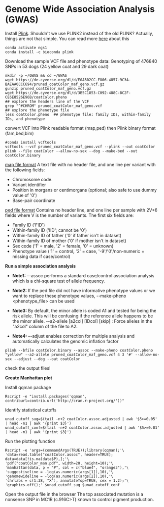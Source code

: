 Genome Wide Association Analysis (GWAS)
=======================================

Install [Plink](https://www.cog-genomics.org/plink). 
Shouldn't we use PLINK2 instead of the old PLINK? Actually, things are not that simple. You can read more [here](https://www.biostars.org/p/299855/) about this 
```
conda activate ngs1
conda install -c bioconda plink 
```

Download the sample VCF file and phenotype data: Genotyping of 476840 SNPs in 53 dogs (24 yellow coat and 29 dark coat)
```
mkdir -p ~/GWAS && cd ~/GWAS
wget https://de.cyverse.org/dl/d/E0A502CC-F806-4857-9C3A-BAEAA0CCC694/pruned_coatColor_maf_geno.vcf.gz
gunzip pruned_coatColor_maf_geno.vcf.gz
wget https://de.cyverse.org/dl/d/3B5C1853-C092-488C-8C2F-CE6E8526E96B/coatColor.pheno
## explore the headers line of the VCF
grep "^#CHROM" pruned_coatColor_maf_geno.vcf
## explore the phenotype file
less coatColor.pheno  ## phenotype file: family IDs, within-family IDs, and phenotype
```

convert VCF into Plink readable format (map,ped) then Plink binary format (fam,bed,bim)
```
#conda install vcftools
vcftools --vcf pruned_coatColor_maf_geno.vcf --plink --out coatColor
plink --file coatColor --allow-no-sex --dog --make-bed --out coatColor.binary
```

[map file format](https://www.cog-genomics.org/plink/1.9/formats#map)
A text file with no header file, and one line per variant with the following fields:

*  Chromosome code. 
*  Variant identifier
*  Position in morgans or centimorgans (optional; also safe to use dummy value of '0')
*  Base-pair coordinate

[ped file format](https://www.cog-genomics.org/plink/1.9/formats#ped)
Contains no header line, and one line per sample with 2V+6 fields where V is the number of variants. The first six fields are:

*  Family ID ('FID')
*  Within-family ID ('IID'; cannot be '0')
*  Within-family ID of father ('0' if father isn't in dataset)
*  Within-family ID of mother ('0' if mother isn't in dataset)
*  Sex code ('1' = male, '2' = female, '0' = unknown)
*  Phenotype value ('1' = control, '2' = case, '-9'/'0'/non-numeric = missing data if case/control)


**Run a simple association analysis**

  *  **Note1:** –-assoc performs a standard case/control association analysis which is a chi-square test of allele frequency.
  
  *  **Note2:** If the ped file did not have informative phenotype values or we want to replace these phenotype values, --make-pheno <phenotype_file> <phenotype> can be used 

  *  **Note3:** By default, the minor allele is coded A1 and tested for being the risk allele. This will be confusing if the reference allele happens to be the minor allele. --a2-allele <filename> [a2col] [IDcol] [skip] : Force alleles in the "a2col" column of the file to A2.

  *  **Note4:** –-adjust enables correction for multiple analysis and automatically calculates the genomic inflation factor

```
plink --bfile coatColor.binary --assoc --make-pheno coatColor.pheno "yellow" --a2-allele pruned_coatColor_maf_geno.vcf 4 3 '#' --allow-no-sex --adjust --dog --out coatColor
```

check the output files!

**Create Manhattan plot**

Install qqman package
```
Rscript -e "install.packages('qqman',  contriburl=contrib.url('http://cran.r-project.org/'))"
```

Identify statistical cutoffs
```
unad_cutoff_sug=$(tail -n+2 coatColor.assoc.adjusted | awk '$5>=0.05' | head -n1 | awk '{print $3}')
unad_cutoff_conf=$(tail -n+2 coatColor.assoc.adjusted | awk '$5>=0.01' | head -n1 | awk '{print $3}')
```

Run the plotting function
```
Rscript -e 'args=(commandArgs(TRUE));library(qqman);'\
'data=read.table("coatColor.assoc", header=TRUE); data=data[!is.na(data$P),];'\
'pdf("coatColor_man.pdf", width=20, height=10);'\
'manhattan(data, p = "P", col = c("blue4", "orange3"),'\
'suggestiveline = -log(as.numeric(args[1]),10),'\
'genomewideline = -log(as.numeric(args[2]),10),'\
'chrlabs = c(1:38, "X"), annotateTop=TRUE, cex = 1.2);'\
'graphics.off();' $unad_cutoff_sug $unad_cutoff_conf
```
Open the output file in the browser
The top associated mutation is a nonsense SNP in MC1R (c.916C>T) known to control pigment production. 

